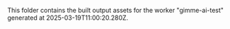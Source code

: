 This folder contains the built output assets for the worker "gimme-ai-test" generated at 2025-03-19T11:00:20.280Z.